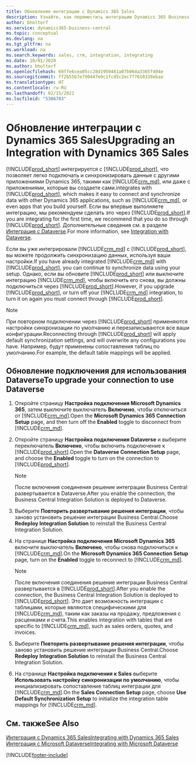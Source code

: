 ```yaml
---
title: Обновление интеграции с Dynamics 365 Sales
description: Узнайте, как переместить интеграцию Dynamics 365 Business Central с Dynamics 365 Sales в последнюю версию.
author: bholtorf
ms.service: dynamics365-business-central
ms.topic: conceptual
ms.devlang: na
ms.tgt_pltfrm: na
ms.workload: na
ms.search.keywords: sales, crm, integration, integrating
ms.date: 10/01/2020
ms.author: bholtorf
ms.openlocfilehash: 69ffe6cea05cc28d1950481a07b064a3365f404e
ms.sourcegitcommit: ff2b55b7e790447e0c1fcd5c2ec7f7610338ebaa
ms.translationtype: HT
ms.contentlocale: ru-RU
ms.lasthandoff: 02/15/2021
ms.locfileid: "5386703"
---
```

# <a name="upgrading-an-integration-with-dynamics-365-sales"></a><span data-ttu-id="54a21-103">Обновление интеграции с Dynamics 365 Sales</span><span class="sxs-lookup"><span data-stu-id="54a21-103">Upgrading an Integration with Dynamics 365 Sales</span></span>
[!INCLUDE[prod_short](includes/prod_short.md)] <span data-ttu-id="54a21-104">интегрируется с [!INCLUDE[prod_short](includes/cds_long_md.md)], что позволяет легко подключать и синхронизировать данные с другими приложениями Dynamics 365, такими как [!INCLUDE[crm_md](includes/crm_md.md)], или даже с приложениями, которые вы создаете сами.</span><span class="sxs-lookup"><span data-stu-id="54a21-104">integrates with [!INCLUDE[prod_short](includes/cds_long_md.md)], which makes it easy to connect and synchronize data with other Dynamics 365 applications, such as [!INCLUDE[crm_md](includes/crm_md.md)], or even apps that you build yourself.</span></span> <span data-ttu-id="54a21-105">Если вы впервые выполняете интеграцию, мы рекомендуем сделать это через [!INCLUDE[prod_short](includes/cds_long_md.md)].</span><span class="sxs-lookup"><span data-stu-id="54a21-105">If you are integrating for the first time, we recommend that you do so through [!INCLUDE[prod_short](includes/cds_long_md.md)].</span></span> <span data-ttu-id="54a21-106">Дополнительные сведения см. в разделе [Интеграция с Dataverse](admin-common-data-service.md).</span><span class="sxs-lookup"><span data-stu-id="54a21-106">For more information, see [Integration with Dataverse](admin-common-data-service.md).</span></span>

<span data-ttu-id="54a21-107">Если вы уже интегрировали [!INCLUDE[crm_md](includes/crm_md.md)] с [!INCLUDE[prod_short](includes/prod_short.md)], вы можете продолжить синхронизацию данных, используя ваши настройки.</span><span class="sxs-lookup"><span data-stu-id="54a21-107">If you have already integrated [!INCLUDE[crm_md](includes/crm_md.md)] with [!INCLUDE[prod_short](includes/prod_short.md)], you can continue to synchronize data using your setup.</span></span> <span data-ttu-id="54a21-108">Однако, если вы обновите [!INCLUDE[prod_short](includes/prod_short.md)] или выключите интеграцию [!INCLUDE[crm_md](includes/crm_md.md)], чтобы включить его снова, вы должны подключиться через [!INCLUDE[prod_short](includes/cds_long_md.md)].</span><span class="sxs-lookup"><span data-stu-id="54a21-108">However, if you upgrade [!INCLUDE[prod_short](includes/prod_short.md)], or turn off your [!INCLUDE[crm_md](includes/crm_md.md)] integration, to turn it on again you must connect through [!INCLUDE[prod_short](includes/cds_long_md.md)].</span></span> 

> [!NOTE]
> <span data-ttu-id="54a21-109">При повторном подключении через [!INCLUDE[prod_short](includes/cds_long_md.md)] применяются настройки синхронизации по умолчанию и перезаписываются все ваши конфигурации.</span><span class="sxs-lookup"><span data-stu-id="54a21-109">Reconnecting through [!INCLUDE[prod_short](includes/cds_long_md.md)] will apply default synchronization settings, and will overwrite any configurations you have.</span></span> <span data-ttu-id="54a21-110">Например, будут применены сопоставления таблиц по умолчанию.</span><span class="sxs-lookup"><span data-stu-id="54a21-110">For example, the default table mappings will be applied.</span></span>

## <a name="to-upgrade-your-connection-to-use-dataverse"></a><span data-ttu-id="54a21-111">Обновление подключения для использования Dataverse</span><span class="sxs-lookup"><span data-stu-id="54a21-111">To upgrade your connection to use Dataverse</span></span>
1. <span data-ttu-id="54a21-112">Откройте страницу **Настройка подключения Microsoft Dynamics 365**, затем выключите выключатель **Включено**, чтобы отключиться от [!INCLUDE[crm_md](includes/crm_md.md)].</span><span class="sxs-lookup"><span data-stu-id="54a21-112">Open the **Microsoft Dynamics 365 Connection Setup** page, and then turn off the **Enabled** toggle to disconnect from [!INCLUDE[crm_md](includes/crm_md.md)].</span></span>
2. <span data-ttu-id="54a21-113">Откройте страницу **Настройка подключения Dataverse** и выберите переключатель **Включено**, чтобы включить подключение к [!INCLUDE[prod_short](includes/cds_long_md.md)].</span><span class="sxs-lookup"><span data-stu-id="54a21-113">Open the **Dataverse Connection Setup** page, and choose the **Enabled** toggle to turn on the connection to [!INCLUDE[prod_short](includes/cds_long_md.md)].</span></span>
  
   > [!NOTE]
   > <span data-ttu-id="54a21-114">После включения соединения решение интеграции Business Central развертывается в Dataverse.</span><span class="sxs-lookup"><span data-stu-id="54a21-114">After you enable the connection, the Business Central Integration Solution is deployed to Dataverse.</span></span>
3. <span data-ttu-id="54a21-115">Выберите **Повторить развертывание решения интеграции**, чтобы заново установить решение интеграции Business Central.</span><span class="sxs-lookup"><span data-stu-id="54a21-115">Choose **Redeploy Integration Solution** to reinstall the Business Central Integration Solution.</span></span>
4. <span data-ttu-id="54a21-116">На странице **Настройка подключения Microsoft Dynamics 365** включите выключатель **Включено**, чтобы снова подключиться к [!INCLUDE[crm_md](includes/crm_md.md)].</span><span class="sxs-lookup"><span data-stu-id="54a21-116">On the **Microsoft Dynamics 365 Connection Setup** page, turn on the **Enabled** toggle to reconnect to [!INCLUDE[crm_md](includes/crm_md.md)].</span></span>
  
   > [!NOTE]
   > <span data-ttu-id="54a21-117">После включения соединения решение интеграции Business Central развертывается в [!INCLUDE[prod_short](includes/prod_short.md)].</span><span class="sxs-lookup"><span data-stu-id="54a21-117">After you enable the connection, the Business Central Integration Solution is deployed to [!INCLUDE[prod_short](includes/prod_short.md)].</span></span> <span data-ttu-id="54a21-118">Это дает возможность интеграции с таблицами, которые являются специфическими для [!INCLUDE[crm_md](includes/crm_md.md)], таким как заказы на продажу, предложения с расценками и счета.</span><span class="sxs-lookup"><span data-stu-id="54a21-118">This enables integration with tables that are specific to [!INCLUDE[crm_md](includes/crm_md.md)], such as sales orders, quotes, and invoices.</span></span>
5. <span data-ttu-id="54a21-119">Выберите **Повторить развертывание решения интеграции**, чтобы заново установить решение интеграции Business Central.</span><span class="sxs-lookup"><span data-stu-id="54a21-119">Choose **Redeploy Integration Solution** to reinstall the Business Central Integration Solution.</span></span>
6. <span data-ttu-id="54a21-120">На странице **Настройка подключения к Sales** выберите **Использовать настройку синхронизации по умолчанию**, чтобы инициализировать сопоставление таблиц интеграции для [!INCLUDE[crm_md](includes/crm_md.md)].</span><span class="sxs-lookup"><span data-stu-id="54a21-120">On the **Sales Connection Setup** page, choose **Use Default Synchronization Setup** to initialize the integration table mappings for [!INCLUDE[crm_md](includes/crm_md.md)].</span></span>

## <a name="see-also"></a><span data-ttu-id="54a21-121">См. также</span><span class="sxs-lookup"><span data-stu-id="54a21-121">See Also</span></span>
[<span data-ttu-id="54a21-122">Интеграция с Dynamics 365 Sales</span><span class="sxs-lookup"><span data-stu-id="54a21-122">Integrating with Dynamics 365 Sales</span></span>](admin-prepare-dynamics-365-for-sales-for-integration.md)  
[<span data-ttu-id="54a21-123">Интеграция с Microsoft Dataverse</span><span class="sxs-lookup"><span data-stu-id="54a21-123">Integrating with Microsoft Dataverse</span></span>](admin-common-data-service.md)


[!INCLUDE[footer-include](includes/footer-banner.md)]